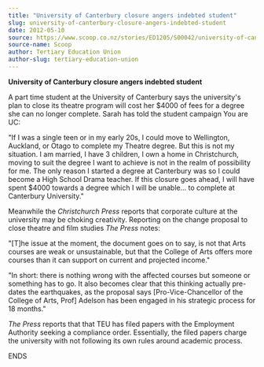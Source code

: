 ```yaml
---
title: "University of Canterbury closure angers indebted student"
slug: university-of-canterbury-closure-angers-indebted-student
date: 2012-05-10
source: https://www.scoop.co.nz/stories/ED1205/S00042/university-of-canterbury-closure-angers-indebted-student.htm
source-name: Scoop
author: Tertiary Education Union
author-slug: tertiary-education-union
---
```


<p><b>University of Canterbury closure angers indebted
student</b></p>

<p>A part time student at the University of
Canterbury says the university's plan to close its theatre
program will cost her $4000 of fees for a degree she can no
longer complete. Sarah has told the student campaign You are UC:</p>

<p>"If I was a single teen or
in my early 20s, I could move to Wellington, Auckland, or
Otago to complete my Theatre degree. But this is not my
situation. I am married, I have 3 children, I own a home in
Christchurch, moving to suit the degree I want to achieve is
not in the realm of possibility for me. The only reason I
started a degree at Canterbury was so I could become a High
School Drama teacher. If this closure goes ahead, I will
have spent $4000 towards a degree which I will be unable…
to complete at Canterbury University."</p>

<p>Meanwhile the
<i>Christchurch Press </i>reports that corporate culture at the university may be
choking creativity. Reporting on the change proposal to
close theatre and film studies <i>The Press</i>
notes:</p>

<p>"[T]he issue at the moment, the document goes on to
say, is not that Arts courses are weak or unsustainable, but
that the College of Arts offers more courses than it can
support on current and projected income."<p>

<p>"In short: there
is nothing wrong with the affected courses but someone or
something has to go. It also becomes clear that this
thinking actually pre-dates the earthquakes, as the proposal
says [Pro-Vice-Chancellor of the College of Arts, Prof]
Adelson has been engaged in his strategic process for 18
months."</p>

<p><i>The Press </i>reports that that TEU has filed
papers with the Employment Authority seeking a compliance
order. Essentially, the filed papers charge the university
with not following its own rules around academic
process.</p>

<p>ENDS<p>

<p></p>